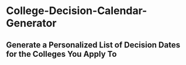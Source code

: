 # College-Decision-Calendar-Generator

## Generate a Personalized List of Decision Dates for the Colleges You Apply To
